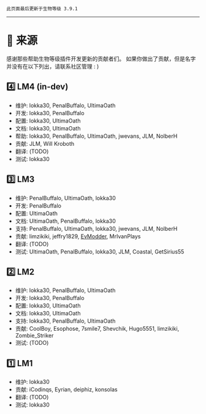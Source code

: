 ```
此页面最后更新于生物等级 3.9.1
```

***

# 💙 来源

感谢那些帮助生物等级插件开发更新的贡献者们。
如果你做出了贡献，但是名字并没有在以下列出，请联系社区管理 : )

## 4️⃣ LM4 (in-dev)

- 维护: lokka30, PenalBuffalo, UltimaOath
- 开发: lokka30, PenalBuffalo
- 配置: lokka30, UltimaOath
- 文档: lokka30, UltimaOath
- 帮助: lokka30, PenalBuffalo, UltimaOath, jwevans, JLM, NolberH 
- 贡献: JLM, Will Kroboth
- 翻译: (TODO)
- 测试: lokka30

## 3️⃣ LM3

- 维护: PenalBuffalo, UltimaOath, lokka30
- 开发: PenalBuffalo
- 配置: UltimaOath
- 文档: UltimaOath, PenalBuffalo, lokka30
- 支持: PenalBuffalo, UltimaOath, lokka30, jwevans, JLM, NolberH
- 贡献: limzikiki, jeffry1829, [EvModder](https://github.com/EvModder), MrIvanPlays
- 翻译: (TODO)
- 测试: UltimaOath, PenalBuffalo, lokka30, JLM, Coastal, GetSirius55

## 2️⃣ LM2

- 维护: lokka30, PenalBuffalo, UltimaOath
- 开发: lokka30, PenalBuffalo
- 配置: lokka30, UltimaOath
- 文档: lokka30, UltimaOath
- 支持: lokka30, PenalBuffalo, UltimaOath
- 贡献: CoolBoy, Esophose, 7smile7, Shevchik, Hugo5551, limzikiki, Zombie_Striker
- 测试: (TODO)

## 1️⃣ LM1

- 维护: lokka30
- 贡献: iCodinqs, Eyrian, deiphiz, konsolas
- 翻译: (TODO)
- 测试: lokka30